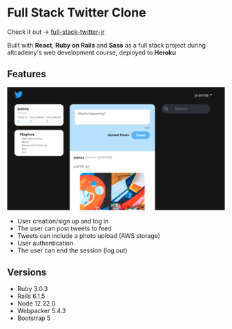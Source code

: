 
# Full Stack Twitter Clone


Check it out -> [full-stack-twitter-jr](https://fs-twitter-jr.herokuapp.com)  

Built with **React**, **Ruby on Rails** and **Sass** as a full stack project during altcademy's web development course, deployed to **Heroku**

## Features

![screenshot of Twitter Clone Project](twitter-project.png "screenshot of twitter clone")

* User creation/sign up and log in
* The user can post tweets to feed
* Tweets can include a photo upload (AWS storage)
* User authentication
* The user can end the session (log out)

## Versions

* Ruby 3.0.3
* Rails 6.1.5
* Node 12.22.0
* Webpacker 5.4.3
* Bootstrap 5